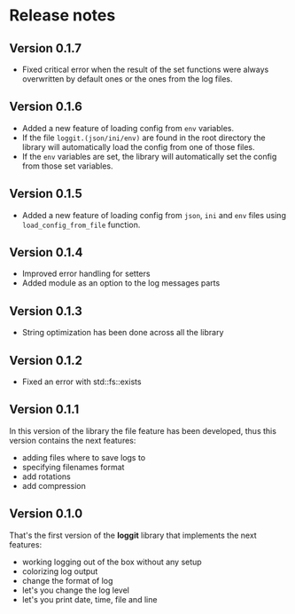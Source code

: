 # Release notes 

## Version 0.1.7
- Fixed critical error when the result of the set functions were always overwritten by default ones or the ones from the log files.

## Version 0.1.6
- Added a new feature of loading config from `env` variables.
- If the file `loggit.(json/ini/env)` are found in the root directory the library will automatically load the config from one of those files.
- If the `env` variables are set, the library will automatically set the config from those set variables.

## Version 0.1.5
- Added a new feature of loading config from `json`, `ini` and `env` files using `load_config_from_file` function.

## Version 0.1.4
- Improved error handling for setters
- Added module as an option to the log messages parts

## Version 0.1.3
- String optimization has been done across all the library

## Version 0.1.2
- Fixed an error with std::fs::exists

## Version 0.1.1
In this version of the library the file feature has been developed, thus this version contains the next features:
- adding files where to save logs to
- specifying filenames format
- add rotations
- add compression

## Version 0.1.0
That's the first version of the **loggit** library that implements the next features:
- working logging out of the box without any setup
- colorizing log output
- change the format of log
- let's you change the log level
- let's you print date, time, file and line
